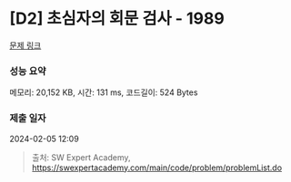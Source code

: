 # [D2] 초심자의 회문 검사 - 1989 

[문제 링크](https://swexpertacademy.com/main/code/problem/problemDetail.do?contestProbId=AV5PyTLqAf4DFAUq) 

### 성능 요약

메모리: 20,152 KB, 시간: 131 ms, 코드길이: 524 Bytes

### 제출 일자

2024-02-05 12:09



> 출처: SW Expert Academy, https://swexpertacademy.com/main/code/problem/problemList.do